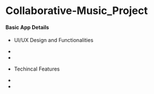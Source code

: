 # Collaborative-Music_Project


#### Basic App Details ####

* UI/UX Design and Functionalities
-
-


* Techincal Features
-
-